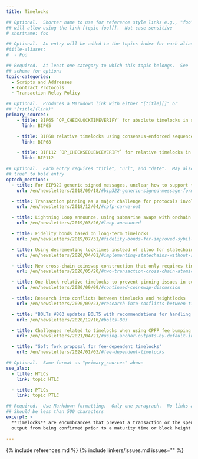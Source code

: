 ```yaml
---
title: Timelocks

## Optional.  Shorter name to use for reference style links e.g., "foo"
## will allow using the link [topic foo][].  Not case sensitive
# shortname: foo

## Optional.  An entry will be added to the topics index for each alias
#title-aliases:
#  - Foo

## Required.  At least one category to which this topic belongs.  See
## schema for options
topic-categories:
  - Scripts and Addresses
  - Contract Protocols
  - Transaction Relay Policy

## Optional.  Produces a Markdown link with either "[title][]" or
## "[title](link)"
primary_sources:
    - title: BIP65 `OP_CHECKLOCKTIMEVERIFY` for absolute timelocks in scripts
      link: BIP65

    - title: BIP68 relative timelocks using consensus-enforced sequence numbers
      link: BIP68

    - title: BIP112 `OP_CHECKSEQUENCEVERIFY` for relative timelocks in scripts
      link: BIP112

## Optional.  Each entry requires "title", "url", and "date".  May also use "feature:
## true" to bold entry
optech_mentions:
  - title: For BIP322 generic signed messages, unclear how to support timelocks
    url: /en/newsletters/2018/09/18/#bip322-generic-signed-message-format

  - title: Transaction pinning as a major challenge for protocols involving timelocks
    url: /en/newsletters/2018/12/04/#cpfp-carve-out

  - title: Lightning Loop announce, using submarine swaps with onchain timelocks
    url: /en/newsletters/2019/03/26/#loop-announced

  - title: Fidelity bonds based on long-term timelocks
    url: /en/newsletters/2019/07/31/#fidelity-bonds-for-improved-sybil-resistance

  - title: Using decrementing locktimes instead of eltoo for statechains
    url: /en/newsletters/2020/04/01/#implementing-statechains-without-schnorr-or-eltoo

  - title: New cross-chain coinswap construction that only requires timelocks on one chain
    url: /en/newsletters/2020/05/20/#two-transaction-cross-chain-atomic-swap-or-same-chain-coinswap

  - title: One-block relative timelocks to prevent pinning issues in coinswaps
    url: /en/newsletters/2020/09/09/#continued-coinswap-discussion

  - title: Research into conflicts between timelocks and heightlocks
    url: /en/newsletters/2020/09/23/#research-into-conflicts-between-timelocks-and-heightlocks

  - title: "BOLTs #803 updates BOLT5 with recommendations for handling timelocks near maturity"
    url: /en/newsletters/2020/12/16/#bolts-803

  - title: Challenges related to timelocks when using CPFP fee bumping in LN
    url: /en/newsletters/2021/04/21/#using-anchor-outputs-by-default-in-lnd

  - title: "Soft fork proposal for fee-dependent timelocks"
    url: /en/newsletters/2024/01/03/#fee-dependent-timelocks

## Optional.  Same format as "primary_sources" above
see_also:
  - title: HTLCs
    link: topic HTLC

  - title: PTLCs
    link: topic PTLC

## Required.  Use Markdown formatting.  Only one paragraph.  No links allowed.
## Should be less than 500 characters
excerpt: >
  **Timelocks** are encumbrances that prevent a transaction or the spend of an
  output from being confirmed prior to a maturity time or block height.

---
```


{% include references.md %}
{% include linkers/issues.md issues="" %}

